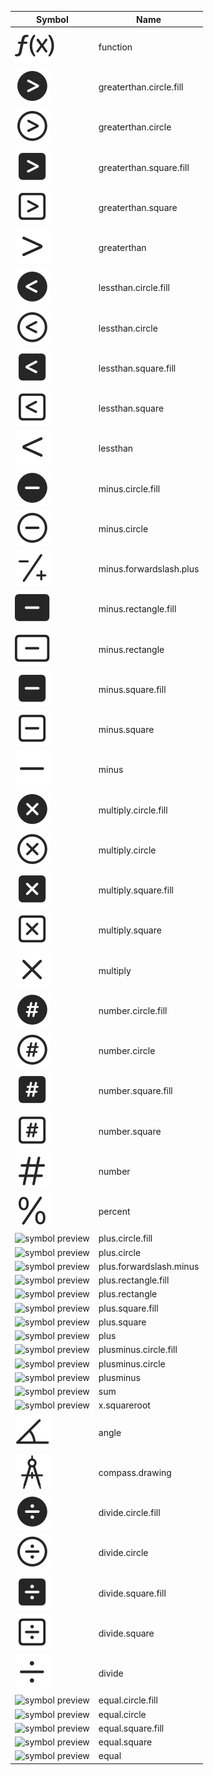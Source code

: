 Symbol | Name |
--- |--- |
![symbol preview](<../svg/Monochrome=function.svg>) | function | 
![symbol preview](<../svg/Monochrome=greaterthan.circle.fill.svg>) | greaterthan.circle.fill | 
![symbol preview](<../svg/Monochrome=greaterthan.circle.svg>) | greaterthan.circle | 
![symbol preview](<../svg/Monochrome=greaterthan.square.fill.svg>) | greaterthan.square.fill | 
![symbol preview](<../svg/Monochrome=greaterthan.square.svg>) | greaterthan.square | 
![symbol preview](<../svg/Monochrome=greaterthan.svg>) | greaterthan | 
![symbol preview](<../svg/Monochrome=lessthan.circle.fill.svg>) | lessthan.circle.fill | 
![symbol preview](<../svg/Monochrome=lessthan.circle.svg>) | lessthan.circle | 
![symbol preview](<../svg/Monochrome=lessthan.square.fill.svg>) | lessthan.square.fill | 
![symbol preview](<../svg/Monochrome=lessthan.square.svg>) | lessthan.square | 
![symbol preview](<../svg/Monochrome=lessthan.svg>) | lessthan | 
![symbol preview](<../svg/Monochrome=minus.circle.fill.svg>) | minus.circle.fill | 
![symbol preview](<../svg/Monochrome=minus.circle.svg>) | minus.circle | 
![symbol preview](<../svg/Monochrome=minus.forwardslash.plus.svg>) | minus.forwardslash.plus | 
![symbol preview](<../svg/Monochrome=minus.rectangle.fill.svg>) | minus.rectangle.fill | 
![symbol preview](<../svg/Monochrome=minus.rectangle.svg>) | minus.rectangle | 
![symbol preview](<../svg/Monochrome=minus.square.fill.svg>) | minus.square.fill | 
![symbol preview](<../svg/Monochrome=minus.square.svg>) | minus.square | 
![symbol preview](<../svg/Monochrome=minus.svg>) | minus | 
![symbol preview](<../svg/Monochrome=multiply.circle.fill.svg>) | multiply.circle.fill | 
![symbol preview](<../svg/Monochrome=multiply.circle.svg>) | multiply.circle | 
![symbol preview](<../svg/Monochrome=multiply.square.fill.svg>) | multiply.square.fill | 
![symbol preview](<../svg/Monochrome=multiply.square.svg>) | multiply.square | 
![symbol preview](<../svg/Monochrome=multiply.svg>) | multiply | 
![symbol preview](<../svg/Monochrome=number.circle.fill.svg>) | number.circle.fill | 
![symbol preview](<../svg/Monochrome=number.circle.svg>) | number.circle | 
![symbol preview](<../svg/Monochrome=number.square.fill.svg>) | number.square.fill | 
![symbol preview](<../svg/Monochrome=number.square.svg>) | number.square | 
![symbol preview](<../svg/Monochrome=number.svg>) | number | 
![symbol preview](<../svg/Monochrome=percent.svg>) | percent | 
![symbol preview](<../svg/Monochrome=plus.circle.fill.svg>) | plus.circle.fill | 
![symbol preview](<../svg/Monochrome=plus.circle.svg>) | plus.circle | 
![symbol preview](<../svg/Monochrome=plus.forwardslash.minus.svg>) | plus.forwardslash.minus | 
![symbol preview](<../svg/Monochrome=plus.rectangle.fill.svg>) | plus.rectangle.fill | 
![symbol preview](<../svg/Monochrome=plus.rectangle.svg>) | plus.rectangle | 
![symbol preview](<../svg/Monochrome=plus.square.fill.svg>) | plus.square.fill | 
![symbol preview](<../svg/Monochrome=plus.square.svg>) | plus.square | 
![symbol preview](<../svg/Monochrome=plus.svg>) | plus | 
![symbol preview](<../svg/Monochrome=plusminus.circle.fill.svg>) | plusminus.circle.fill | 
![symbol preview](<../svg/Monochrome=plusminus.circle.svg>) | plusminus.circle | 
![symbol preview](<../svg/Monochrome=plusminus.svg>) | plusminus | 
![symbol preview](<../svg/Monochrome=sum.svg>) | sum | 
![symbol preview](<../svg/Monochrome=x.squareroot.svg>) | x.squareroot | 
![symbol preview](<../svg/Monochrome=angle.svg>) | angle | 
![symbol preview](<../svg/Monochrome=compass.drawing.svg>) | compass.drawing | 
![symbol preview](<../svg/Monochrome=divide.circle.fill.svg>) | divide.circle.fill | 
![symbol preview](<../svg/Monochrome=divide.circle.svg>) | divide.circle | 
![symbol preview](<../svg/Monochrome=divide.square.fill.svg>) | divide.square.fill | 
![symbol preview](<../svg/Monochrome=divide.square.svg>) | divide.square | 
![symbol preview](<../svg/Monochrome=divide.svg>) | divide | 
![symbol preview](<../svg/Monochrome=equal.circle.fill.svg>) | equal.circle.fill | 
![symbol preview](<../svg/Monochrome=equal.circle.svg>) | equal.circle | 
![symbol preview](<../svg/Monochrome=equal.square.fill.svg>) | equal.square.fill | 
![symbol preview](<../svg/Monochrome=equal.square.svg>) | equal.square | 
![symbol preview](<../svg/Monochrome=equal.svg>) | equal|